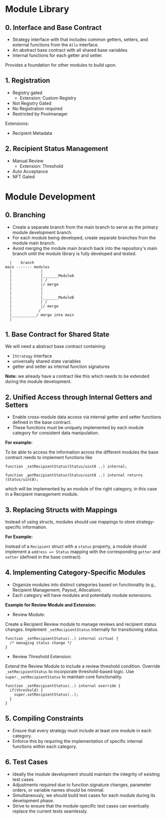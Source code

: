<!-- abstract Base contract
 - all getter, all base variables

- internal functions for every getter (and setter)

// go through direct grants
// where isPoolActive live?

<!-- # Recipient Management / Accept Recipient -->

<!-- ## Register 
  - registry gated
  - not registry gated
  - metadata 
  - no metadata -->
<!-- 
flavors: 
  - review process
  - auto acceptance (apply, set metadata, recipientAddress, etc..)
  - only added by pool owner
  - whitelist and afterward (register apply, set metadata, recipientAddress, etc..)

  - custom registry

 ## no registration required
  - token gated
  - nft gated
  - ....
  - -> also auto acceptance (apply, set metadata, recipientAddress, etc..)

## Payout
 - set payouts for every recipient
 - set merkle tree and stuff
 - qv calculations
 - winner list
 - milestone based -> allocation depends // wtf we're doing

## Allocation
  - token vault with claim
  - multiple NFT token
  - NFT votes with voiceCredits
  - governance token voting stuff
  - other voiceCredit stuff


## Time gated registration

## Time gated allocation --> 

<!-- ## Withdrawal  -->

# Module Library

## 0. Interface and Base Contract

- Strategy interface with that includes common getters, setters, and external functions from the `Allo` interface.
- An abstract base contract with all shared base variables.
- Internal functions for each getter and setter.

Provides a foundation for other modules to build upon.

## 1. Registration
  - Registry gated
    - Extension: Custom Registry
  - Not Registry Gated
  - No Registration required
  - Restricted by Poolmanager

Extensions:
  - Recipient Metadata

## 2. Recipient Status Management
  - Manual Review
    - Extension: Threshold
  - Auto Acceptance
  - NFT Gated


# Module Development

## 0. Branching

- Create a separate branch from the main branch to serve as the primary module development branch.
- For each module being developed, create separate branches from the module main branch.
- Avoid merging the module main branch back into the repository's main branch until the module library is fully developed and tested.

```
  |    branch
main ------- modules
  |             |
  |             |_______ModuleA
  |             | /
  |             |/ merge
  |             |
  |             |
  |             |_______ModuleB
  |             | /
  |             |/ merge
  |            /
  |___________/ merge into main
  |
```

## 1. Base Contract for Shared State

We will need a abstract base contract containing:

- `IStrategy` interface
- universally shared state variables
- getter and setter as internal function signatures

**Note:** we already have a contract like this which needs to be extended during the module development.

## 2. Unified Access through Internal Getters and Setters

- Enable cross-module data access via internal getter and setter functions defined in the base contract.
- These functions must be uniquely implemented by each module category for consistent data manipulation.

**For example:**

To be able to access the information across the different modules the base contract needs to implement  functions like  

```solidity
function _setRecipientStatus(Status/uint8 ..) internal;

function _getRecipientStatus(Status/uint8 ..) internal returns (Status/uint8);
```

 which will be implemented by an module of the right category, in this case in a Recipient management module.

## 3. Replacing Structs with Mappings

Instead of using structs, modules should use mappings to store strategy-specific information.

**For Example:** 

Instead of a `Recipient` struct with a `status` property, a module should implement a `address => Status` mapping with the corresponding `getter` and `setter` (defined in the base contract).

## 4. Implementing Category-Specific Modules

- Organize modules into distinct categories based on functionality (e.g., Recipient Management, Payout, Allocation).
- Each category will have modules and potentially module extensions.

**Example for Review Module and Extension:**

- Review Module:

Create a Recipient Review module to manage reviews and recipient status changes.
Implement `_setRecipientStatus` internally for transitioning status.

```solidity
function _setRecipientStatus(..) internal virtual {
  /* managing status change */
}
```


- Review Threshold Extension:

Extend the Review Module to include a review threshold condition.
Override `_setRecipientStatus` to incorporate threshold-based logic.
Use `super._setRecipientStatus` to maintain core functionality.

```solidity
function _setRecipientStatus(..) internal override {
  if(threshold) {
    super.setRecipientStatus(..);
  }
}
```

## 5. Compiling Constraints

- Ensure that every strategy must include at least one module in each category.
- Enforce this by requiring the implementation of specific internal functions within each category.

## 6. Test Cases

- Ideally the module development should maintain the integrity of existing test cases.
- Adjustments required due to function signature changes, parameter orders, or variable names should be minimal.
- Simultaneously, we should build test cases for each module during its development phase.
- Strive to ensure that the module-specific test cases can eventually replace the current tests seamlessly.
